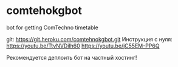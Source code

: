 # comtehokgbot
bot for getting ComTechno timetable

git: https://git.heroku.com/comtehnokgbot.git
Инструкция с нуля:
https://youtu.be/TtvNVDilh60
https://youtu.be/jC55EM-PP6Q

Рекомендуется деплоить бот на частный хостинг!
